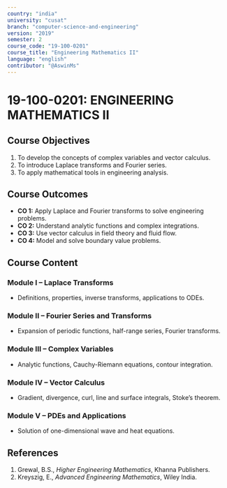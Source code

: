 ```yaml
---
country: "india"
university: "cusat"
branch: "computer-science-and-engineering"
version: "2019"
semester: 2
course_code: "19-100-0201"
course_title: "Engineering Mathematics II"
language: "english"
contributor: "@AswinMs"
---
```


# 19-100-0201: ENGINEERING MATHEMATICS II

## Course Objectives
1. To develop the concepts of complex variables and vector calculus.
2. To introduce Laplace transforms and Fourier series.
3. To apply mathematical tools in engineering analysis.

## Course Outcomes
* **CO 1:** Apply Laplace and Fourier transforms to solve engineering problems.
* **CO 2:** Understand analytic functions and complex integrations.
* **CO 3:** Use vector calculus in field theory and fluid flow.
* **CO 4:** Model and solve boundary value problems.

## Course Content

### Module I – Laplace Transforms
* Definitions, properties, inverse transforms, applications to ODEs.

### Module II – Fourier Series and Transforms
* Expansion of periodic functions, half-range series, Fourier transforms.

### Module III – Complex Variables
* Analytic functions, Cauchy-Riemann equations, contour integration.

### Module IV – Vector Calculus
* Gradient, divergence, curl, line and surface integrals, Stoke’s theorem.

### Module V – PDEs and Applications
* Solution of one-dimensional wave and heat equations.

## References
1. Grewal, B.S., *Higher Engineering Mathematics*, Khanna Publishers.
2. Kreyszig, E., *Advanced Engineering Mathematics*, Wiley India.
